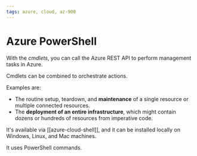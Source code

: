 ```yaml
---
tags: azure, cloud, az-900
---
```


# Azure PowerShell

With the _cmdlets_, you can call the Azure REST API to perform management tasks in Azure.

Cmdlets can be combined to orchestrate actions.

Examples are:

- The routine setup, teardown, and **maintenance** of a single resource or multiple connected resources.
- The **deployment of an entire infrastructure**, which might contain dozens or hundreds of resources from imperative code.

It's available via [[azure-cloud-shell]], and it can be installed locally on Windows, Linux, and Mac machines.

It uses PowerShell commands.
